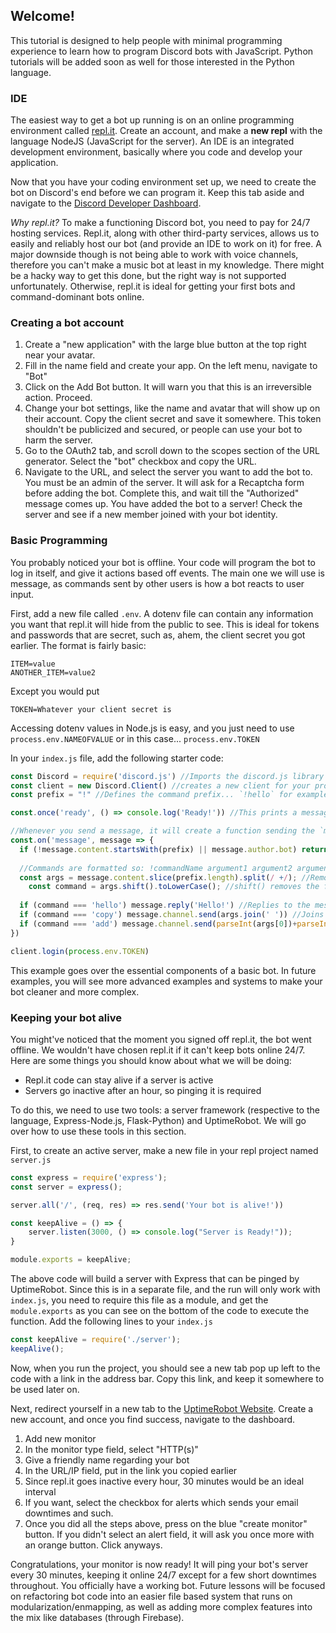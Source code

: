 ## Welcome!
This tutorial is designed to help people with minimal programming experience to learn how to program Discord bots with JavaScript. Python tutorials will be added soon as well for those interested in the Python language.

### IDE
The easiest way to get a bot up running is on an online programming environment called [repl.it](https://repl.it/). Create an account, and make a **new repl** with the language NodeJS (JavaScript for the server). An IDE is an integrated development environment, basically where you code and develop your application.

Now that you have your coding environment set up, we need to create the bot on Discord's end before we can program it. Keep this tab aside and navigate to the [Discord Developer Dashboard](https://discordapp.com/developers/applications/).

*Why repl.it?* To make a functioning Discord bot, you need to pay for 24/7 hosting services. Repl.it, along with other third-party services, allows us to easily and reliably host our bot (and provide an IDE to work on it) for free. A major downside though is not being able to work with voice channels, therefore you can't make a music bot at least in my knowledge. There might be a hacky way to get this done, but the right way is not supported unfortunately. Otherwise, repl.it is ideal for getting your first bots and command-dominant bots online.

### Creating a bot account

1. Create a "new application" with the large blue button at the top right near your avatar.
2. Fill in the name field and create your app. On the left menu, navigate to "Bot"
3. Click on the Add Bot button. It will warn you that this is an irreversible action. Proceed.
4. Change your bot settings, like the name and avatar that will show up on their account. Copy the client secret and save it somewhere. This token shouldn't be publicized and secured, or people can use your bot to harm the server.
5. Go to the OAuth2 tab, and scroll down to the scopes section of the URL generator. Select the "bot" checkbox and copy the URL.
6. Navigate to the URL, and select the server you want to add the bot to. You must be an admin of the server. It will ask for a Recaptcha form before adding the bot. Complete this, and wait till the "Authorized" message comes up. You have added the bot to a server! Check the server and see if a new member joined with your bot identity.

### Basic Programming

You probably noticed your bot is offline. Your code will program the bot to log in itself, and give it actions based off events. The main one we will use is message, as commands sent by other users is how a bot reacts to user input.

First, add a new file called `.env`. A dotenv file can contain any information you want that repl.it will hide from the public to see. This is ideal for tokens and passwords that are secret, such as, ahem, the client secret you got earlier. The format is fairly basic:
```
ITEM=value
ANOTHER_ITEM=value2
```
Except you would put
```
TOKEN=Whatever your client secret is
```
Accessing dotenv values in Node.js is easy, and you just need to use `process.env.NAMEOFVALUE` or in this case... `process.env.TOKEN`

In your `index.js` file, add the following starter code:
```js
const Discord = require('discord.js') //Imports the discord.js library so you can use special features from Discord
const client = new Discord.Client() //creates a new client for your program to run on
const prefix = "!" //Defines the command prefix... `!hello` for example

const.once('ready', () => console.log('Ready!')) //This prints a message in the console (bottom right of IDE) once the program is ready

//Whenever you send a message, it will create a function sending the `message` object in its scope.
const.on('message', message => {
  if (!message.content.startsWith(prefix) || message.author.bot) return; //Returns ends the function. This will happen if the read message does not start with the prefix defined earlier or if the author of the message is a bot
  
  //Commands are formatted so: !commandName argument1 argument2 argument3
  const args = message.content.slice(prefix.length).split(/ +/); //Removes the prefix with slice which removes a set number of characters at the start of a string, and then splits them into an array by spaces.
	const command = args.shift().toLowerCase(); //shift() removes the first item of an array, but will store the removed item into variables. This is efficient because it removes it from the previous args variable, and provides the command separately. Making the command lowercase will allow people to type it in any case without being rejected.
  
  if (command === 'hello') message.reply('Hello!') //Replies to the message, pinging the author
  if (command === 'copy') message.channel.send(args.join(' ')) //Joins all the argument array values together with a space separating them. message.channel.send doesn't ping the author, just sends a message to whichever channel they are in
  if (command === 'add') message.channel.send(parseInt(args[0])+parseInt(args[1])) //array[index] gets the an item from an array (args in this case) by its number of order. note that the 1st item is 0, not 1, and the second is 1, not 2 and so on. parseInt is required because your message is a string, not an integer so you can't add strings (they will concatenate/combine).
})

client.login(process.env.TOKEN)
```

This example goes over the essential components of a basic bot. In future examples, you will see more advanced examples and systems to make your bot cleaner and more complex.

### Keeping your bot alive

You might've noticed that the moment you signed off repl.it, the bot went offline. We wouldn't have chosen repl.it if it can't keep bots online 24/7. Here are some things you should know about what we will be doing:
- Repl.it code can stay alive if a server is active
- Servers go inactive after an hour, so pinging it is required

To do this, we need to use two tools: a server framework (respective to the language, Express-Node.js, Flask-Python) and UptimeRobot. We will go over how to use these tools in this section.

First, to create an active server, make a new file in your repl project named `server.js`

```js
const express = require('express');
const server = express();

server.all('/', (req, res) => res.send('Your bot is alive!'))

const keepAlive = () => {
    server.listen(3000, () => console.log("Server is Ready!"));
}

module.exports = keepAlive;
```
The above code will build a server with Express that can be pinged by UptimeRobot. Since this is in a separate file, and the run will only work with `index.js`, you need to require this file as a module, and get the `module.exports` as you can see on the bottom of the code to execute the function. Add the following lines to your `index.js`

```js
const keepAlive = require('./server');
keepAlive();
```

Now, when you run the project, you should see a new tab pop up left to the code with a link in the address bar. Copy this link, and keep it somewhere to be used later on.

Next, redirect yourself in a new tab to the [UptimeRobot Website](https://uptimerobot.com/).
Create a new account, and once you find success, navigate to the dashboard.

1. Add new monitor
2. In the monitor type field, select "HTTP(s)"
3. Give a friendly name regarding your bot
4. In the URL/IP field, put in the link you copied earlier
5. Since repl.it goes inactive every hour, 30 minutes would be an ideal interval
6. If you want, select the checkbox for alerts which sends your email downtimes and such. 
7. Once you did all the steps above, press on the blue "create monitor" button. If you didn't select an alert field, it will ask you once more with an orange button. Click anyways.

Congratulations, your monitor is now ready! It will ping your bot's server every 30 minutes, keeping it online 24/7 except for a few short downtimes throughout. You officially have a working bot. Future lessons will be focused on refactoring bot code into an easier file based system that runs on modularization/enmapping, as well as adding more complex features into the mix like databases (through Firebase).
